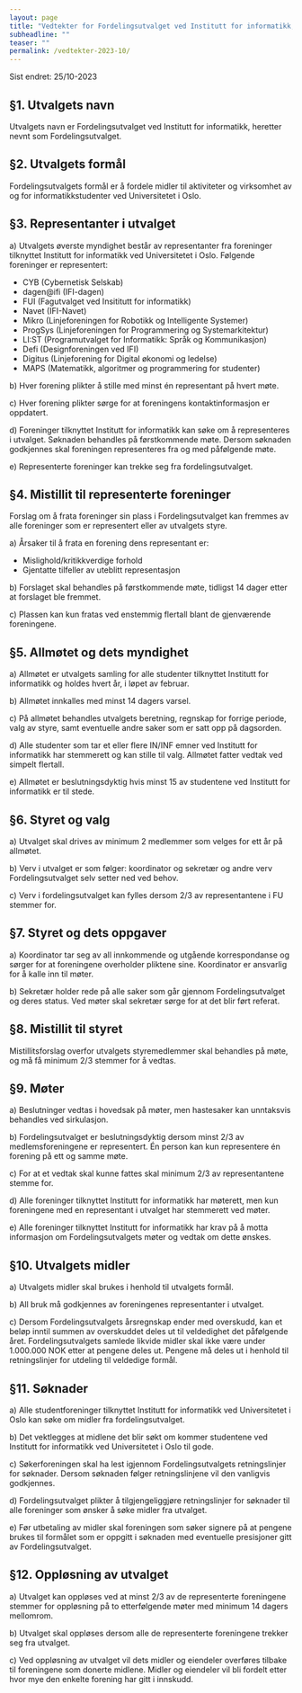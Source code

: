 ```yaml
---
layout: page
title: "Vedtekter for Fordelingsutvalget ved Institutt for informatikk, UiO"
subheadline: ""
teaser: ""
permalink: /vedtekter-2023-10/
---
```


Sist endret: 25/10-2023

## §1. Utvalgets navn

Utvalgets navn er Fordelingsutvalget ved Institutt for informatikk, heretter nevnt som Fordelingsutvalget.

## §2. Utvalgets formål

Fordelingsutvalgets formål er å fordele midler til aktiviteter og virksomhet av og for informatikkstudenter ved Universitetet i Oslo.

## §3. Representanter i utvalget

a) Utvalgets øverste myndighet består av representanter fra foreninger tilknyttet Institutt for informatikk ved Universitetet i Oslo. Følgende foreninger er representert:

- CYB (Cybernetisk Selskab)
- dagen@ifi (IFI-dagen)
- FUI (Fagutvalget ved Insititutt for informatikk)
- Navet (IFI-Navet)
- Mikro (Linjeforeningen for Robotikk og Intelligente Systemer)
- ProgSys (Linjeforeningen for Programmering og Systemarkitektur)
- LI:ST (Programutvalget for Informatikk: Språk og Kommunikasjon)
- Defi (Designforeningen ved IFI)
- Digitus (Linjeforening for Digital økonomi og ledelse)
- MAPS (Matematikk, algoritmer og programmering for studenter)

b) Hver forening plikter å stille med minst én representant på hvert møte.

c) Hver forening plikter sørge for at foreningens kontaktinformasjon er oppdatert.

d) Foreninger tilknyttet Institutt for informatikk kan søke om å representeres i utvalget. Søknaden behandles på førstkommende møte. Dersom søknaden godkjennes skal foreningen representeres fra og med påfølgende møte.

e) Representerte foreninger kan trekke seg fra fordelingsutvalget.

## §4. Mistillit til representerte foreninger

Forslag om å frata foreninger sin plass i Fordelingsutvalget kan fremmes av alle foreninger som er representert eller av utvalgets styre.

a) Årsaker til å frata en forening dens representant er:

- Mislighold/kritikkverdige forhold
- Gjentatte tilfeller av uteblitt representasjon

b) Forslaget skal behandles på førstkommende møte, tidligst 14 dager etter at forslaget ble fremmet.

c) Plassen kan kun fratas ved enstemmig flertall blant de gjenværende foreningene.

## §5. Allmøtet og dets myndighet

a) Allmøtet er utvalgets samling for alle studenter tilknyttet Institutt for informatikk og holdes hvert år, i løpet av februar.

b) Allmøtet innkalles med minst 14 dagers varsel.

c) På allmøtet behandles utvalgets beretning, regnskap for forrige periode, valg av styre, samt eventuelle andre saker som er satt opp på dagsorden.

d) Alle studenter som tar et eller flere IN/INF emner ved Institutt for informatikk har stemmerett og kan stille til valg. Allmøtet fatter vedtak ved simpelt flertall.

e) Allmøtet er beslutningsdyktig hvis minst 15 av studentene ved Institutt for informatikk er til stede.

## §6. Styret og valg

a) Utvalget skal drives av minimum 2 medlemmer som velges for ett år på allmøtet.

b) Verv i utvalget er som følger: koordinator og sekretær og andre verv Fordelingsutvalget selv setter ned ved behov.

c) Verv i fordelingsutvalget kan fylles dersom 2/3 av representantene i FU stemmer for.

## §7. Styret og dets oppgaver

a) Koordinator tar seg av all innkommende og utgående korrespondanse og sørger for at foreningene overholder pliktene sine. Koordinator er ansvarlig for å kalle inn til møter.

b) Sekretær holder rede på alle saker som går gjennom Fordelingsutvalget og deres status. Ved møter skal sekretær sørge for at det blir ført referat.

## §8. Mistillit til styret

Mistillitsforslag overfor utvalgets styremedlemmer skal behandles på møte, og må få minimum 2/3 stemmer for å vedtas.

## §9. Møter

a) Beslutninger vedtas i hovedsak på møter, men hastesaker kan unntaksvis behandles ved sirkulasjon.

b) Fordelingsutvalget er beslutningsdyktig dersom minst 2/3 av medlemsforeningene er representert. Én person kan kun representere én forening på ett og samme møte.

c) For at et vedtak skal kunne fattes skal minimum 2/3 av representantene stemme for.

d) Alle foreninger tilknyttet Institutt for informatikk har møterett, men kun foreningene med en representant i utvalget har stemmerett ved møter.

e) Alle foreninger tilknyttet Institutt for informatikk har krav på å motta informasjon om Fordelingsutvalgets møter og vedtak om dette ønskes.

## §10. Utvalgets midler

a) Utvalgets midler skal brukes i henhold til utvalgets formål.

b) All bruk må godkjennes av foreningenes representanter i utvalget.

c) Dersom Fordelingsutvalgets årsregnskap ender med overskudd, kan et beløp inntil summen av overskuddet deles ut til veldedighet det påfølgende året. Fordelingsutvalgets samlede likvide midler skal ikke være under 1.000.000 NOK etter at pengene deles ut. Pengene må deles ut i henhold til retningslinjer for utdeling til veldedige formål.

## §11. Søknader

a) Alle studentforeninger tilknyttet Institutt for informatikk ved Universitetet i Oslo kan søke om midler fra fordelingsutvalget.

b) Det vektlegges at midlene det blir søkt om kommer studentene ved Institutt for informatikk ved Universitetet i Oslo til gode.

c) Søkerforeningen skal ha lest igjennom Fordelingsutvalgets retningslinjer for
søknader. Dersom søknaden følger retningslinjene vil den vanligvis
godkjennes.

d) Fordelingsutvalget plikter å tilgjengeliggjøre retningslinjer for søknader til alle foreninger som ønsker å søke midler fra utvalget.

e) Før utbetaling av midler skal foreningen som søker signere på at pengene brukes til formålet som er oppgitt i søknaden med eventuelle presisjoner gitt av Fordelingsutvalget.

## §12. Oppløsning av utvalget

a) Utvalget kan oppløses ved at minst 2/3 av de representerte foreningene stemmer for oppløsning på to etterfølgende møter med minimum 14 dagers mellomrom.

b) Utvalget skal oppløses dersom alle de representerte foreningene trekker seg fra utvalget.

c) Ved oppløsning av utvalget vil dets midler og eiendeler overføres tilbake til foreningene som donerte midlene. Midler og eiendeler vil bli fordelt etter hvor mye den enkelte forening har gitt i innskudd.
